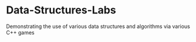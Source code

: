# Data-Structures-Labs
Demonstrating the use of various data structures and algorithms via various C++ games
